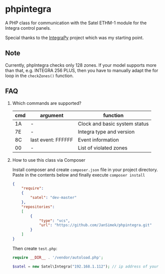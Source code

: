 # phpintegra
A PHP class for communication with the Satel ETHM-1 module for the Integra control panels.

Special thanks to the [IntegraPy] project which was my starting point.

[IntegraPy]: https://github.com/mkorz/IntegraPy

## Note

Currently, phpIntegra checks only 128 zones. If your model supports more than that, e.g. INTEGRA 256 PLUS, then you have to manually adapt the for loop in the ```checkZones()``` function.

## FAQ

1. Which commands are supported?

    | cmd | argument           | function                      |
    |-----|--------------------|-------------------------------|
    | 1A  |          -         | Clock and basic system status |
    | 7E  |          -         | Integra type and version      |
    | 8C  | last event: FFFFFF | Event information             |
    | 00  |          -         | List of violated zones        |

2. How to use this class via Composer

    Install composer and create ```composer.json``` file in your project directory. Paste in the contents below and finally execute ```composer install```

    ```json
    {
        "require":
        {
            "satel": "dev-master"
        },
        "repositories":
        [
            {
                "type": "vcs",
                "url": "https://github.com/JanSimek/phpintegra.git"
            }
        ]
    }
    ```

    Then create ```test.php```:

    ```php
    require __DIR__ . '/vendor/autoload.php';

    $satel = new Satel\Integra("192.168.1.112"); // ip address of your ETHM-1 module
    ```
